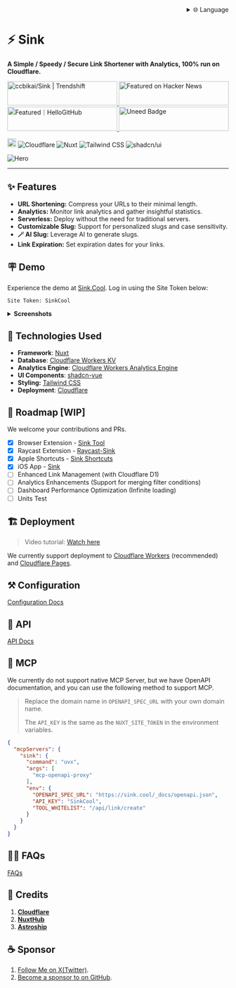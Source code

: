 
<div align="right">
  <details>
    <summary >🌐 Language</summary>
    <div>
      <div align="right">
        <p><a href="https://openaitx.github.io/view.html?user=ccbikai&project=sink&lang=en">English</a></p>
        <p><a href="https://openaitx.github.io/view.html?user=ccbikai&project=sink&lang=zh-CN">简体中文</a></p>
        <p><a href="https://openaitx.github.io/view.html?user=ccbikai&project=sink&lang=zh-TW">繁體中文</a></p>
        <p><a href="https://openaitx.github.io/view.html?user=ccbikai&project=sink&lang=ja">日本語</a></p>
        <p><a href="https://openaitx.github.io/view.html?user=ccbikai&project=sink&lang=ko">한국어</a></p>
        <p><a href="https://openaitx.github.io/view.html?user=ccbikai&project=sink&lang=hi">हिन्दी</a></p>
        <p><a href="https://openaitx.github.io/view.html?user=ccbikai&project=sink&lang=th">ไทย</a></p>
        <p><a href="https://openaitx.github.io/view.html?user=ccbikai&project=sink&lang=fr">Français</a></p>
        <p><a href="https://openaitx.github.io/view.html?user=ccbikai&project=sink&lang=de">Deutsch</a></p>
        <p><a href="https://openaitx.github.io/view.html?user=ccbikai&project=sink&lang=es">Español</a></p>
        <p><a href="https://openaitx.github.io/view.html?user=ccbikai&project=sink&lang=it">Itapano</a></p>
        <p><a href="https://openaitx.github.io/view.html?user=ccbikai&project=sink&lang=ru">Русский</a></p>
        <p><a href="https://openaitx.github.io/view.html?user=ccbikai&project=sink&lang=pt">Português</a></p>
        <p><a href="https://openaitx.github.io/view.html?user=ccbikai&project=sink&lang=nl">Nederlands</a></p>
        <p><a href="https://openaitx.github.io/view.html?user=ccbikai&project=sink&lang=pl">Polski</a></p>
        <p><a href="https://openaitx.github.io/view.html?user=ccbikai&project=sink&lang=ar">العربية</a></p>
        <p><a href="https://openaitx.github.io/view.html?user=ccbikai&project=sink&lang=fa">فارسی</a></p>
        <p><a href="https://openaitx.github.io/view.html?user=ccbikai&project=sink&lang=tr">Türkçe</a></p>
        <p><a href="https://openaitx.github.io/view.html?user=ccbikai&project=sink&lang=vi">Tiếng Việt</a></p>
        <p><a href="https://openaitx.github.io/view.html?user=ccbikai&project=sink&lang=id">Bahasa Indonesia</a></p>
      </div>
    </div>
  </details>
</div>

# ⚡ Sink

**A Simple / Speedy / Secure Link Shortener with Analytics, 100% run on Cloudflare.**

<a href="https://trendshift.io/repositories/10421" target="_blank">
  <img
    src="https://trendshift.io/api/badge/repositories/10421"
    alt="ccbikai/Sink | Trendshift"
    width="250"
    height="55"
  />
</a>
<a href="https://news.ycombinator.com/item?id=40843683" target="_blank">
  <img
    src="https://hackernews-badge.vercel.app/api?id=40843683"
    alt="Featured on Hacker News"
    width="250"
    height="55"
  />
</a>
<a href="https://hellogithub.com/repository/57771fd91d1542c7a470959b677a9944" target="_blank">
  <img
    src="https://abroad.hellogithub.com/v1/widgets/recommend.svg?rid=57771fd91d1542c7a470959b677a9944&claim_uid=qi74Zp23wYKeAVB&theme=neutral"
    alt="Featured｜HelloGitHub"
    width="250"
    height="55"
  />
</a>
<a href="https://www.uneed.best/tool/sink" target="_blank">
  <img
    src="https://www.uneed.best/POTW1.png"
    alt="Uneed Badge"
    width="250"
    height="55"
  />
</a>

[<img src="https://devin.ai/assets/deepwiki-badge.png" alt="DeepWiki" height="20"/>](https://deepwiki.com/ccbikai/Sink)
![Cloudflare](https://img.shields.io/badge/Cloudflare-F69652?style=flat&logo=cloudflare&logoColor=white)
![Nuxt](https://img.shields.io/badge/Nuxt-00DC82?style=flat&logo=nuxtdotjs&logoColor=white)
![Tailwind CSS](https://img.shields.io/badge/Tailwind%20CSS-06B6D4?style=flat&logo=tailwindcss&logoColor=white)
![shadcn/ui](https://img.shields.io/badge/shadcn/ui-000000?style=flat&logo=shadcnui&logoColor=white)

![Hero](./public/image.png)

----

## ✨ Features

- **URL Shortening:** Compress your URLs to their minimal length.
- **Analytics:** Monitor link analytics and gather insightful statistics.
- **Serverless:** Deploy without the need for traditional servers.
- **Customizable Slug:** Support for personalized slugs and case sensitivity.
- **🪄 AI Slug:** Leverage AI to generate slugs.
- **Link Expiration:** Set expiration dates for your links.

## 🪧 Demo

Experience the demo at [Sink.Cool](https://sink.cool/dashboard). Log in using the Site Token below:

```txt
Site Token: SinkCool
```

<details>
  <summary><b>Screenshots</b></summary>
  <img alt="Analytics" src="./docs/images/sink.cool_dashboard.png"/>
  <img alt="Links" src="./docs/images/sink.cool_dashboard_links.png"/>
  <img alt="Link Analytics" src="./docs/images/sink.cool_dashboard_link_slug.png"/>
</details>

## 🧱 Technologies Used

- **Framework**: [Nuxt](https://nuxt.com/)
- **Database**: [Cloudflare Workers KV](https://developers.cloudflare.com/kv/)
- **Analytics Engine**: [Cloudflare Workers Analytics Engine](https://developers.cloudflare.com/analytics/)
- **UI Components**: [shadcn-vue](https://www.shadcn-vue.com/)
- **Styling:** [Tailwind CSS](https://tailwindcss.com/)
- **Deployment**: [Cloudflare](https://www.cloudflare.com/)

## 🚗 Roadmap [WIP]

We welcome your contributions and PRs.

- [x] Browser Extension
      - [Sink Tool](https://github.com/zhuzhuyule/sink-extension)
- [x] Raycast Extension
      - [Raycast-Sink](https://github.com/foru17/raycast-sink)
- [x] Apple Shortcuts
      - [Sink Shortcuts](https://s.search1api.com/sink001)
- [x] iOS App
      - [Sink](https://apps.apple.com/app/id6745417598)
- [ ] Enhanced Link Management (with Cloudflare D1)
- [ ] Analytics Enhancements (Support for merging filter conditions)
- [ ] Dashboard Performance Optimization (Infinite loading)
- [ ] Units Test

## 🏗️ Deployment

> Video tutorial: [Watch here](https://www.youtube.com/watch?v=MkU23U2VE9E)

We currently support deployment to [Cloudflare Workers](./docs/deployment/workers.md) (recommended) and [Cloudflare Pages](./docs/deployment/pages.md).

## ⚒️ Configuration

[Configuration Docs](./docs/configuration.md)

## 🔌 API

[API Docs](./docs/api.md)

## 🧰 MCP

We currently do not support native MCP Server, but we have OpenAPI documentation, and you can use the following method to support MCP.

> Replace the domain name in `OPENAPI_SPEC_URL` with your own domain name.
>
> The `API_KEY` is the same as the `NUXT_SITE_TOKEN` in the environment variables.

```json
{
  "mcpServers": {
    "sink": {
      "command": "uvx",
      "args": [
        "mcp-openapi-proxy"
      ],
      "env": {
        "OPENAPI_SPEC_URL": "https://sink.cool/_docs/openapi.json",
        "API_KEY": "SinkCool",
        "TOOL_WHITELIST": "/api/link/create"
      }
    }
  }
}
```

## 🙋🏻 FAQs

[FAQs](./docs/faqs.md)

## 💖 Credits

1. [**Cloudflare**](https://www.cloudflare.com/)
2. [**NuxtHub**](https://hub.nuxt.com/)
3. [**Astroship**](https://astroship.web3templates.com/)

## ☕ Sponsor

1. [Follow Me on X(Twitter)](https://404.li/kai).
2. [Become a sponsor to on GitHub](https://github.com/sponsors/ccbikai).

